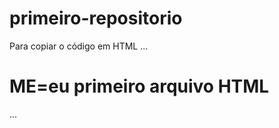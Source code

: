 # primeiro-repositorio

Para copiar o código em HTML
...
<html>
  <h1>ME=eu primeiro arquivo HTML</h1>
  <html1>
    ...

